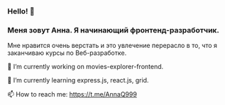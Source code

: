 ### Hello! 👋

### Меня зовут Анна. Я начинающий фронтенд-разработчик.  

Мне нравится очень верстать и это увлечение перерасло в то, что я заканчиваю курсы по Веб-разработке. 

🔭 I’m currently working on movies-explorer-frontend.   

🌱 I’m currently learning express.js, react.js, grid.  

📫 How to reach me: https://t.me/AnnaQ999    

<!--
**AnnaKesova/AnnaKesova** is a ✨ _special_ ✨ repository because its `README.md` (this file) appears on your GitHub profile.

Here are some ideas to get you started:

- 🔭 I’m currently working on ...
- 🌱 I’m currently learning ...
- 👯 I’m looking to collaborate on ...
- 🤔 I’m looking for help with ...
- 💬 Ask me about ...
- 📫 How to reach me: ...
- 😄 Pronouns: ...
- ⚡ Fun fact: ...
-->
